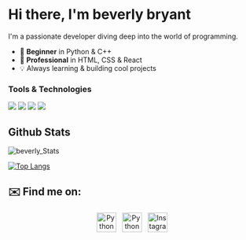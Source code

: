 # Hi there, I'm beverly bryant
 
I'm a passionate developer diving deep into the world of programming.

- 🚀 **Beginner** in Python & C++  
- 🎨 **Professional** in HTML, CSS & React  
- 💡 Always learning & building cool projects


### Tools & Technologies  
<a><img src="https://img.shields.io/badge/HTML5-E34F26?style=for-the-badge&logo=html5&logoColor=white"></a> <a><img src="https://img.shields.io/badge/CSS3-1572B6?style=for-the-badge&logo=css3&logoColor=white"></a> <a><img src="https://img.shields.io/badge/React-20232A?style=for-the-badge&logo=react&logoColor=61DAFB"></a> <a><img src="https://img.shields.io/badge/Python-14354C?style=for-the-badge&logo=python&logoColor=white"></a>





## Github Stats
![beverly_Stats](https://github-readme-stats.vercel.app/api?username=baverlydour&theme=radical&show_icons=true&count_private=true)


[![Top Langs](https://github-readme-stats.vercel.app/api/top-langs/?username=baverlydour&layout=compact&theme=radical&count_private=true)](https://github.com/baverlydour/github-readme-stats)


<!-- 
### Github Streaks
![beverly_Streaks](http://github-readme-streak-stats.herokuapp.com/?user=baverlydour&theme=radical) -->


## ✉️ Find me on:

<p align="center">
 <a href="https://www.linkedin.com/in/beverly-bryant-269308349/" target="_blank" rel="noopener noreferrer"> <img src="https://cdn.jsdelivr.net/npm/simple-icons@v3/icons/linkedin.svg" alt="Python" height="40" style="vertical-align:top; margin:4px"></a>
 <a href="https://https://t.me/BaverlyD" target="_blank" rel="noopener noreferrer"> <img src="https://img.icons8.com/ios/50/000000/telegram-app.png" alt="Python" height="40" style="vertical-align:top; margin:4px"></a>
 <a href="https://www.instagram.com/baverly.br/?hl=en" target="_blank" rel="noopener noreferrer">
    <img src="https://img.icons8.com/ios/50/000000/instagram-new.png" alt="Instagram" height="40" style="vertical-align:top; margin:4px">
  </a>
</p>

<br />
